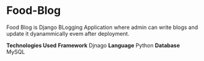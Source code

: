 # Food-Blog 
Food Blog is Django BLogging Application where admin can write blogs and update it dyanammically evem after deployment.

**Technologies Used**
**Framework**  Djnago 
**Language** Python
**Database**  MySQL
